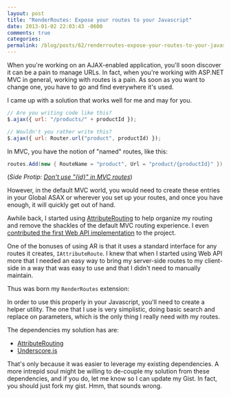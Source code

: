 ```yaml
---
layout: post
title: "RenderRoutes: Expose your routes to your Javascript"
date: 2013-01-02 22:03:43 -0600
comments: true
categories:
permalink: /blog/posts/62/renderroutes-expose-your-routes-to-your-javascript
---
```


When you're working on an AJAX-enabled application, you'll soon discover it can be a pain to manage URLs. In fact, when you're working with ASP.NET MVC in general, working with routes is a pain. As soon as you want to change one, you have to go and find everywhere it's used.

I came up with a solution that works well for me and may for you.

```js
// Are you writing code like this?
$.ajax({ url: "/products/" + productId });

// Wouldn't you rather write this?
$.ajax({ url: Router.url("product", productId) });
```

In MVC, you have the notion of "named" routes, like this:

```c#
routes.Add(new { RouteName = "product", Url = "product/{productId}" });
```

(*Side Protip: [Don't use "{id}" in MVC routes](http://kamranicus.com/Blog/Posts/23/mvc-pro-tip-dont-use-the-id-url-parameter-in-your)*)

However, in the default MVC world, you would need to create these entries in your Global ASAX or wherever you set up your routes, and once you have enough, it will quickly get out of hand.

Awhile back, I started using [AttributeRouting](http://attributerouting.net) to help organize my routing and remove the shackles of the default MVC routing experience. I even [contributed the first Web API implementation](/Blog/Posts/43/attributerouting-now-supports-web-api) to the project.

One of the bonuses of using AR is that it uses a standard interface for any routes it creates, `IAttributeRoute`. I knew that when I started using Web API more that I needed an easy way to bring my server-side routes to my client-side in a way that was easy to use and that I didn't need to manually maintain.

Thus was born my `RenderRoutes` extension:

<script src="https://gist.github.com/4438411.js"></script>

In order to use this properly in your Javascript, you'll need to create a helper utility. The one that I use is very simplistic, doing basic search and replace on parameters, which is the only thing I really need with my routes.

The dependencies my solution has are:

* [AttributeRouting](http://attributerouting.net)
* [Underscore.js](http://underscorejs.org)

That's only because it was easier to leverage my existing dependencies. A more intrepid soul might be willing to de-couple my solution from these dependencies, and if you do, let me know so I can update my Gist. In fact, you should just fork my gist. Hmm, that sounds wrong.